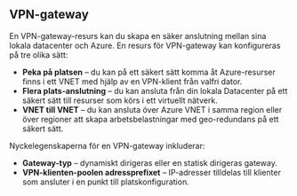 ## <a name="vpn-gateway"></a>VPN-gateway
En VPN-gateway-resurs kan du skapa en säker anslutning mellan sina lokala datacenter och Azure. En resurs för VPN-gateway kan konfigureras på tre olika sätt:

* **Peka på platsen** – du kan på ett säkert sätt komma åt Azure-resurser finns i ett VNET med hjälp av en VPN-klient från valfri dator. 
* **Flera plats-anslutning** – du kan ansluta från din lokala Datacenter på ett säkert sätt till resurser som körs i ett virtuellt nätverk. 
* **VNET till VNET** – du kan ansluta över Azure VNET i samma region eller över regioner att skapa arbetsbelastningar med geo-redundans på ett säkert sätt.

Nyckelegenskaperna för en VPN-gateway inkluderar:

* **Gateway-typ** – dynamiskt dirigeras eller en statisk dirigeras gateway. 
* **VPN-klienten-poolen adressprefixet** – IP-adresser tilldelas till klienter som ansluter i en punkt till platskonfiguration.

